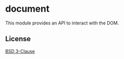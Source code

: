 # document

This module provides an API to interact with the DOM.

## License

[BSD 3-Clause](../LICENSE)